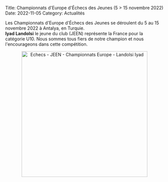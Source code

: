 Title: Championnats d'Europe d'Échecs des Jeunes (5 > 15 novembre 2022) 
Date: 2022-11-05
Category: Actualités

<p>Les Championnats d'Europe d'Échecs des Jeunes se déroulent du 5 au 15 novembre 2022 à Antalya, en Turquie.<br>
<strong>Iyad Landolsi</strong> le jeune du club (JEEN) représente la France pour la catégorie U10.
Nous sommes tous fiers de notre champion et nous l'encourageons dans cette compétition.</p>

<div align="center" >
    <img src="{static}/images/JEEN_echecs_Championnats_Europe__2022-11-06_Landolsi_Iyad.jpg" width="400" alt="Echecs - JEEN - Championnats Europe - Landolsi Iyad"/>
</div>
